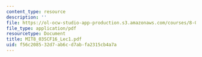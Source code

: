 ```yaml
---
content_type: resource
description: ''
file: https://ol-ocw-studio-app-production.s3.amazonaws.com/courses/8-03sc-physics-iii-vibrations-and-waves-fall-2016/f56c208532d7ab6cd7abfa2315cb4a7a_MIT8_03SCF16_Lec1.pdf
file_type: application/pdf
resourcetype: Document
title: MIT8_03SCF16_Lec1.pdf
uid: f56c2085-32d7-ab6c-d7ab-fa2315cb4a7a
---
```

